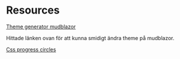 # Resources

[Theme generator mudblazor](https://github.com/MudBlazor/ThemeManager)

Hittade länken ovan för att kunna smidigt ändra theme på mudblazor.

[Css progress circles](https://tigrr.github.io/circle-progress/examples.html)
